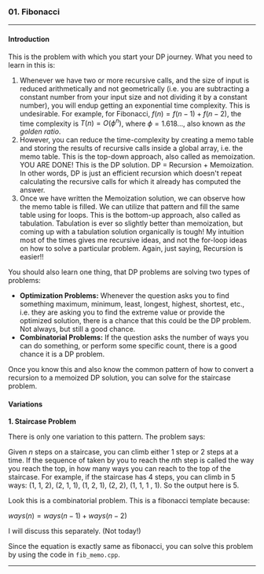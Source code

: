### 01. Fibonacci 
<hr>

#### Introduction

This is the problem with which you start your DP journey. What you need to learn in this is:

1. Whenever we have two or more recursive calls, and the size of input is reduced arithmetically and not geometrically (i.e. you are subtracting a constant number from your input size and not dividing it by a constant number), you will endup getting an exponential time complexity. This is undesirable. For example, for Fibonacci, $f(n) = f(n-1) + f(n-2)$, the time complexity is $T(n) = O(\phi^n)$, where $\phi = 1.618...$, also known as *the golden ratio*. 
2. However, you can reduce the time-complexity by creating a memo table and storing the results of recursive calls inside a global array, i.e. the memo table. This is the top-down approach, also called as memoization. YOU ARE DONE! This is the DP solution. DP = Recursion + Memoization. In other words, DP is just an efficient recursion which doesn't repeat calculating the recursive calls for which it already has computed the answer.  
3. Once we have written the Memoization solution, we can observe how the memo table is filled. We can utilize that pattern and fill the same table using for loops. This is the bottom-up approach, also called as tabulation. Tabulation is ever so slightly better than memoization, but coming up with a tabulation solution organically is tough! My intuition most of the times gives me recursive ideas, and not the for-loop ideas on how to solve a particular problem. Again, just saying, Recursion is easier!!

You should also learn one thing, that DP problems are solving two types of problems: 

* **Optimization Problems:** Whenever the question asks you to find something maximum, minimum, least, longest, highest, shortest, etc., i.e. they are asking you to find the extreme value or provide the optimized solution, there is a chance that this could be the DP problem. Not always, but still a good chance. 
* **Combinatorial Problems:** If the question asks the number of ways you can do something, or perform some specific count, there is a good chance it is a DP problem. 

Once you know this and also know the common pattern of how to convert a recursion to a memoized DP solution, you can solve for the staircase problem. 

#### Variations

**1. Staircase Problem**

There is only one variation to this pattern. The problem says:

Given $n$ steps on a staircase, you can climb either 1 step or 2 steps at a time. If the sequence of taken by you to reach the $n$th step is called the way you reach the top, in how many ways you can reach to the top of the staircase. For example, if the staircase has 4 steps, you can climb in 5 ways: (1, 1, 2), (2, 1, 1), (1, 2, 1), (2, 2), (1, 1, 1 , 1). So the output here is 5. 

Look this is a combinatorial problem. This is a fibonacci template because: 

$ways(n) = ways(n-1) + ways(n-2)$

I will discuss this separately. (Not today!) 

Since the equation is exactly same as fibonacci, you can solve this problem by using the code in `fib_memo.cpp`. 

<hr/>